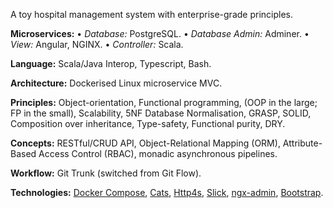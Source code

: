 A toy hospital management system with enterprise-grade principles.

**Microservices:** &bull; *Database:* PostgreSQL. &bull; *Database Admin:* Adminer. &bull; *View:* Angular, NGINX. &bull; *Controller:* Scala.

**Language:** Scala/Java Interop, Typescript, Bash.

**Architecture:** Dockerised Linux microservice MVC.

**Principles:** Object-orientation, Functional programming, (OOP in the large; FP in the small), Scalability, 5NF Database Normalisation, GRASP, SOLID, Composition over inheritance, Type-safety, Functional purity, DRY.

**Concepts:** RESTful/CRUD API, Object-Relational Mapping (ORM), Attribute-Based Access Control (RBAC), monadic asynchronous pipelines.

**Workflow:** Git Trunk (switched from Git Flow).

**Technologies:** [Docker Compose](https://docs.docker.com/compose/), [Cats](https://typelevel.org/cats/), [Http4s](https://http4s.org/), [Slick](http://scala-slick.org/), [ngx-admin](https://akveo.github.io/ngx-admin/), [Bootstrap](https://getbootstrap.com/).
